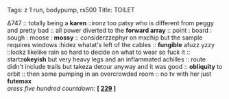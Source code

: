 Tags: z 1 run, bodypump, rs500
Title: TOILET
  
∆747 :: totally being a **karen** ::ironz too patsy who is different from peggy and pretty bad :: all power diverted to the **forward array** :: point : board : sough : moose : **mossy** :: considerzzephyr on mxchip but the sample requires windows :hidez whatat's left of the cables :: **fungible** afuzz yzzy ::lookz likelike rain so hard to decide on what to wear so fuck it :: startz**okeyish** but very heavy legs and an inflammated achilles :: route didn't include trails but takeza detour anyway and it was good :: **obliquity** to orbit :: then some pumping in an overcrowded room :: no tv with her just **futemax**  
_aress five hundred countdown:_ **[ [229](https://www.allmusic.com/album/ultimate-collection-crimson—mw0000237007) ]**  
